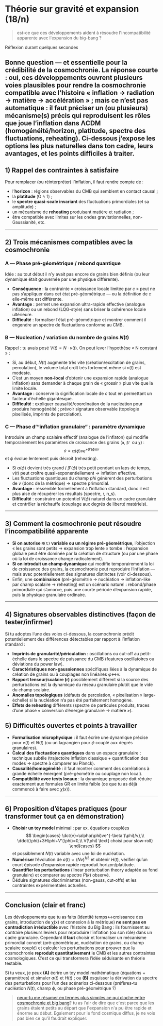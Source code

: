 # Théorie sur gravité et expansion (18/n)

> est-ce que ces développements aident à résoudre l'incompatibilité apparente avec l'expansion du big-bang ?

Réflexion durant quelques secondes

Bonne question — et essentielle pour la crédibilité de la **cosmochronie**. La réponse courte : **oui, ces développements ouvrent plusieurs voies plausibles pour rendre la cosmochronie compatible avec l’histoire « inflation → radiation → matière → accélération »** ; mais ce n’est pas automatique : il faut préciser un (ou plusieurs) mécanisme(s) précis qui reproduisent les rôles que joue l’inflation dans ΛCDM (homogénéité/horizon, platitude, spectre des fluctuations, reheating). Ci-dessous
j’expose les options les plus naturelles dans ton cadre, leurs avantages, et les points difficiles à traiter.
---

## 1) Rappel des contraintes à satisfaire

Pour remplacer (ou réinterpréter) l’inflation, il faut rendre compte de :
- l’**horizon** : régions observables du CMB qui semblent en contact causal ;
- la **platitude** (Ω ≈ 1) ;
- le **spectre quasi-scale invariant** des fluctuations primordiales (et sa amplitude) ;
- un mécanisme de **reheating** produisant matière et radiation ;
- être compatible avec limites sur les ondes gravitationnelles, non-Gaussianité, etc.
---
## 2) Trois mécanismes compatibles avec la cosmochronie

### A — Phase pré-géométrique / rebond quantique

Idée : au tout début il n’y avait pas encore de grains bien définis (ou leur dynamique était gouvernée par une physique différente).

- **Conséquence** : la contrainte « croissance locale limitée par $c$ » peut ne pas s’appliquer dans cet état pré-géométrique — ou la définition de $c$ elle-même est différente.
- **Avantage** : permet une expansion ultra-rapide effective (analogue inflation) ou un rebond (LQG-style) sans briser la cohérence locale ultérieure.
- **Difficulté** : formaliser l’état pré-géométrique et montrer comment il engendre un spectre de fluctuations conforme au CMB.

### B — Nucleation / variation du nombre de grains $N(t)$

Rappel : tu avais posé $V(t)= N\cdot v(t)$. On peut lever l’hypothèse « N constant » :

- Si, au début, $N(t)$ augmente très vite (création/excitation de grains, percolation), le volume total croît très fortement même si $v(t)$ est modeste.
- C’est un moyen **non-local** d’obtenir une expansion rapide (analogue inflation) sans demander à chaque grain de « grossir » plus vite que la limite locale.
- **Avantage** : conserve la signification locale de $c$ tout en permettant un facteur d’échelle gigantesque.
- **Difficulté** : expliquer causalité/coordination de la nucléation pour produire homogénéité ; prévoir signature observable (topologie pixellisée, imprints de percolation).

### C — Phase d’“inflation granulaire” : paramètre dynamique

Introduire un champ scalaire effectif (analogue de l’inflaton) qui modifie temporairement les paramètres de croissance des grains (`α`, `β'` ou `χ`) :
$$
\dot{v}=\alpha(\phi) ve^{+\beta'(\phi)/v}
$$
et $\phi$ évolue lentement puis décroît (reheating).

- Si $\alpha(\phi)$ devient très grand / $β'(\phi)$ très petit pendant un laps de temps, $v(t)$ peut croître quasi-exponentiellement → inflation effective.
- Les fluctuations quantiques du champ ${phi}$ génèrent des perturbations de $v$ (donc de la métrique) → spectre primordial.
- **Avantage** : ressemble formellement à l’inflation standard, donc il est plus aisé de récupérer les résultats (spectre, r, n_s).
- **Difficulté** : construire un potentiel $V(ϕ)$ naturel dans un cadre granulaire et contrôler la réchauffe (couplage aux degrés de liberté matériels).

---

## 3) Comment la cosmochronie peut résoudre l’incompatibilité apparente

- **Si on autorise `N(t)` variable ou un régime pré-géométrique**, l’objection « les grains sont petits → expansion trop lente » tombe : l’expansion globale peut être dominée par la création de structure (ou par une phase où la loi de croissance change radicalement).
- **Si on introduit un champ dynamique** qui modifie temporairement la loi de croissance des grains, la cosmochronie peut reproduire l’inflation — mais avec potentiellement des signatures distinctes (voir ci-dessous).
- Enfin, une **combinaison** (pré-géométrie → nucléation → inflation-like par champ scalaire → reheating) est un scénario naturel : rebond/phase primordiale qui s’amorce, puis une courte période d’expansion rapide, puis la physique granulaire ordinaire.

---

## 4) Signatures observables distinctives (façon de tester/infirmer)

Si tu adoptes l’une des voies ci-dessous, la cosmochronie prédit potentiellement des différences détectables par rapport à l’inflation standard :

- **Imprints de granularité/périculation** : oscillations ou cut-off au petit-échelle dans le spectre de puissance du CMB (features oscillatoires ou déviations du power law).
- **Caractéristiques non-gaussiennes** spécifiques liées à la dynamique de création de grains ou à couplages non linéaires φ↔v.
- **Rapport tenseur/scalaire (r)** possiblement différent si la source des perturbations est la dynamique du réseau granulaire plutôt que le vide du champ scalaire.
- **Anomalies topologiques** (défauts de percolation, « pixelisation » large-échelle) si la nucléation n’a pas été parfaitement homogène.
- **Effets de reheating** différents (spectre de particules produits, traces d’une phase « conversion d’énergie granulaire → matière »).

## 5) Difficultés ouvertes et points à travailler

- **Formalisation microphysique** : il faut écrire une dynamique précise pour $v(t)$ et $N(t)$ (ou un lagrangien pour $\phi$
  couplé aux degrés granulaires).
- **Calcul des fluctuations quantiques** dans un espace granulaire : technique subtile (trajectoire inflation classique + quantification des modes → spectre à comparer au Planck).
- **Causalité/homogénéité** : il faut montrer comment des corrélations à grande échelle émergent (pré-géométrie ou couplage non local).
- **Compatibilité avec tests locaux** : la dynamique proposée doit réduire exactement aux formules GR en limite faible (ce que tu as déjà commencé à faire avec $\chi(x)$).
---
## 6) Proposition d’étapes pratiques (pour transformer tout ça en démonstration)
- **Choisir un toy model** minimal : par ex. équations couplées
  $$
  \begin{cases}
  \dot{v}=\alpha(\phi)ve^{-\beta'(\phi)/v},\\
  \ddot{\phi}+3H\phi+V'(\phi)=0,\\
  V(\phi) \text{ choisi pour slow-roll}
  \end{cases}
  $$
  et possiblement $N(t)$ variable avec une loi de nucléation.
- **Numériser** l’évolution de $a(t)∝(Nv)^{1/3}$ et obtenir $H(t)$, vérifier qu’un court épisode d’expansion rapide reproduit horizon/platitude.
- **Quantifier les perturbations** (linear perturbation theory adaptée au fond granulaire) et comparer au spectre $P(k)$ observé.
- Déduire signatures discriminantes (non-gauss, cut-offs) et les contraintes expérimentales actuelles.
---
## Conclusion (clair et franc)
Les développements que tu as faits (identité temps↔croissance des grains, introduction de χ(x) et connexion à la métrique) **ne sont pas en contradiction irréductible** avec l’histoire du Big Bang : ils fournissent au contraire plusieurs leviers pour reproduire l’inflation (ou son rôle) dans un cadre granulaire.
Cependant **il faut** choisir et formaliser un mécanisme primordial concret (pré-géométrique, nucléation de grains, ou champ scalaire couplé) et calculer les perturbations pour prouver que la cosmochronie **reproduit quantitativement** le CMB et les autres contraintes cosmologiques. C’est ce qui transformera l’idée séduisante en théorie testable.

Si tu veux, je peux **(A)** écrire un toy model mathématique (équations + paramètres) et simuler
$a(t)$ et $H(t)$ ; ou **(B)** esquisser la dérivation du spectre des perturbations pour l’un des scénarios ci-dessous (préfères-tu nucléation $N(t)$, champ $\phi$, ou phase pré-géométrique ?)

> [peux-tu me résumer en termes plus simples ce qui cloche entre cosmochronie et big bang](../19/big-bang-challenge.md)? tu as l'air de dire que c'est parce que les grains étaient petits au départ que l'expansion n'a pu être rapide et énorme au début. Egalement pour le fond cosmique diffus, je ne vois pas bien ce qu'il faudrait expliquer.
